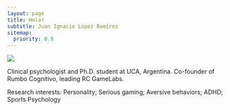 ```yaml
---
layout: page
title: Hola!
subtitle: Juan Ignacio López Ramírez
sitemap:
  priority: 0.9
---
```


<img src="{{ '/assets/img/pudhina.jpg' | prepend: site.baseurl }}" id="about-img">

<div id="describe-text">
	<p>Clinical psychologist and Ph.D. student at UCA, Argentina. Co-founder of Rumbo Cognitivo, leading RC GameLabs.</p>
	<p>Research interests: Personality; Serious gaming; Aversive behaviors; ADHD; Sports Psychology</p>
</div>
